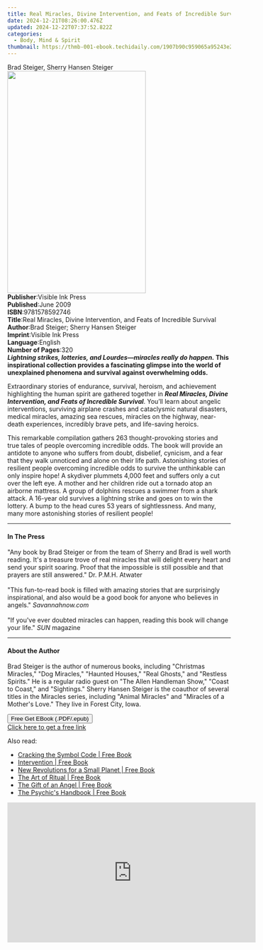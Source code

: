 ```yaml
---
title: Real Miracles, Divine Intervention, and Feats of Incredible Survival | Free Book
date: 2024-12-21T08:26:00.476Z
updated: 2024-12-22T07:37:52.822Z
categories:
  - Body, Mind & Spirit
thumbnail: https://thmb-001-ebook.techidaily.com/1907b90c959065a95243e28f1716c57ea7dfd2cda2089bb353ab39f65ecb5d50.jpg
---
```

<main id="book-container">
  <div class="flex flex-col">
    <div class="book-brief flex-1 py-6 px-4 sm:p-6 md:py-10 md:px-8">
      <!-- brief-->
      <div class="book-brief-main">Brad Steiger, Sherry Hansen Steiger</div>
    </div>
    <div
      class="book-meta-info flex-1 grid gap-4 col-start-1 col-end-3 row-start-1 sm:mb-6 sm:grid-cols-4 lg:gap-6 lg:col-start-2 lg:row-end-6 lg:row-span-6 lg:mb-0"
    >
      <div
        class="book-meta-info-left place-content-center mt-4 p-4 text-sm leading-6 col-start-2 col-span-2 dark:text-slate-400"
      >
        <img
          class="w-full h-500 object-cover rounded-lg sm:h-255 sm:col-span-2 lg:col-span-full"
          src="https://img-001-ebook.techidaily.com/de9b3907c5c49205eeed753744de220d17b634a64d2d45460a2f41eea03637f4.jpg"
          alt=""
          width="312"
          height="500"
        />
      </div>
      <div
        class="book-meta-info-right mt-2 col-start-1 row-start-2 col-span-3 self-center"
      >
        <!-- meta data  -->
        <div class="flex flex-col px-4 md:px-8">
          <div class="flex-1">
            <strong>Publisher</strong>:<span class="px-2"
              >Visible Ink Press</span
            >
          </div>
          <div class="flex-1">
            <strong>Published</strong>:<span class="px-2">June 2009</span>
          </div>
          <div class="flex-1">
            <strong>ISBN</strong>:<span class="px-2">9781578592746</span>
          </div>
          <div class="flex-1">
            <strong>Title</strong>:<span class="px-2"
              >Real Miracles, Divine Intervention, and Feats of Incredible
              Survival</span
            >
          </div>
          <div class="flex-1">
            <strong>Author</strong>:<span class="px-2"
              >Brad Steiger; Sherry Hansen Steiger</span
            >
          </div>
          <div class="flex-1">
            <strong>Imprint</strong>:<span class="px-2">Visible Ink Press</span>
          </div>
          <div class="flex-1">
            <strong>Language</strong>:<span class="px-2">English</span>
          </div>
          <div class="flex-1">
            <strong>Number of Pages</strong>:<span class="px-2">320</span>
          </div>
        </div>
      </div>
    </div>
    <div class="book-description flex-1 py-6 px-4 sm:p-6 md:py-10 md:px-8">
      <div class="book-description-main">
        <div accordion-content="" id="description">
          <b
            ><i
              >Lightning strikes, lotteries, and Lourdes—miracles really do
              happen.</i
            >
            This inspirational collection provides a fascinating glimpse into
            the world of unexplained phenomena and survival against overwhelming
            odds.</b
          >
          <p>
            Extraordinary stories of endurance, survival, heroism, and
            achievement highlighting the human spirit are gathered together in
            <b
              ><i
                >Real Miracles, Divine Intervention, and Feats of Incredible
                Survival</i
              ></b
            >. You’ll learn about angelic interventions, surviving airplane
            crashes and cataclysmic natural disasters, medical miracles, amazing
            sea rescues, miracles on the highway, near-death experiences,
            incredibly brave pets, and life-saving heroics.
          </p>
          <p>
            This remarkable compilation gathers 263 thought-provoking stories
            and true tales of people overcoming incredible odds. The book will
            provide an antidote to anyone who suffers from doubt, disbelief,
            cynicism, and a fear that they walk unnoticed and alone on their
            life path. Astonishing stories of resilient people overcoming
            incredible odds to survive the unthinkable can only inspire hope! A
            skydiver plummets 4,000 feet and suffers only a cut over the left
            eye. A mother and her children ride out a tornado atop an airborne
            mattress. A group of dolphins rescues a swimmer from a shark attack.
            A 16-year old survives a lightning strike and goes on to win the
            lottery. A bump to the head cures 53 years of sightlessness. And
            many, many more astonishing stories of resilient people!
          </p>
        </div>
        <div class="accordion-fader"></div>
      </div>
    </div>
    <div class="book-excerpts flex-1 py-6 px-4 sm:p-6 md:py-10 md:px-8">
      <!-- excerpts-->
      <div class="book-excerpts-main">
        <hr />
        <h4 class="placeholder placeholder-heading">
          <span>In The Press</span>
        </h4>
        <p>
          "Any book by Brad Steiger or from the team of Sherry and Brad is well
          worth reading. It's a treasure trove of real miracles that will
          delight every heart and send your spirit soaring. Proof that the
          impossible is still possible and that prayers are still answered." Dr.
          P.M.H. Atwater<br /><br />"This fun-to-read book is filled with
          amazing stories that are surprisingly inspirational, and also would be
          a good book for anyone who believes in angels." <i>Savannahnow.com</i
          ><br /><br />"If you've ever doubted miracles can happen, reading this
          book will change your life." <i>SUN</i> magazine<br />
        </p>
      </div>
    </div>
    <div class="book-about-author flex-1 py-6 px-4 sm:p-6 md:py-10 md:px-8">
      <!-- about author-->
      <div class="book-main-author-main">
        <hr />
        <h4 class="placeholder placeholder-heading">
          <span>About the Author</span>
        </h4>
        <p>
          Brad Steiger is the author of numerous books, including "Christmas
          Miracles," "Dog Miracles," "Haunted Houses," "Real Ghosts," and
          "Restless Spirits." He is a regular radio guest on "The Allen
          Handleman Show," "Coast to Coast," and "Sightings." Sherry Hansen
          Steiger is the coauthor of several titles in the Miracles series,
          including "Animal Miracles" and "Miracles of a Mother's Love." They
          live in Forest City, Iowa.
        </p>
      </div>
    </div>
    <div class="book-free-get flex-1 py-6 px-4 sm:p-6 md:py-10 md:px-8">
      <button
        id="btn-free-get"
        class="bg-blue-500 hover:bg-blue-700 text-white font-bold py-2 px-4 rounded"
      >
        Free Get EBook (.PDF/.epub)
      </button>
      <div id="countdown-display" class="px-2 text-lg mt-2"></div>
      <a
        id="free-link"
        class="hidden bg-blue-500 hover:bg-blue-700 text-white font-bold py-2 px-4 rounded"
        href="https://www.ebooks.com/en-us/book/96489563/real-miracles-divine-intervention-and-feats-of-incredible-survival/brad-steiger/"
        target="_blank"
        >Click here to get a free link</a
      >
    </div>
    <script>
      let countdownTime = 0;
      let countdownInterval = null;
      document
        .getElementById('btn-free-get')
        .addEventListener('click', startCountdown);
      function startCountdown() {
        countdownTime = new Date().getTime() + 60000 * 3;
        countdownInterval = setInterval(updateCountdown, 1000);
        document.getElementById('btn-free-get').disabled = true;
        document
          .getElementById('btn-free-get')
          .classList.add('bg-gray-500', 'cursor-not-allowed');
      }
      function updateCountdown() {
        let currentTime = new Date().getTime();
        let timeLeft = countdownTime - currentTime;
        let secondsLeft = Math.floor(timeLeft / 1000);
        document.getElementById('countdown-display').innerHTML =
          `Remaining time: ${secondsLeft} seconds.`;
        if (secondsLeft <= 0) {
          clearInterval(countdownInterval);
          document.getElementById('btn-free-get').classList.add('hidden');
          document.getElementById('free-link').classList.remove('hidden');
          document.getElementById('countdown-display').innerHTML = '';
        }
      }
    </script>
  </div>
</main>

<ins class="adsbygoogle"
      style="display:block"
      data-ad-client="ca-pub-7571918770474297"
      data-ad-slot="8358498916"
      data-ad-format="auto"
      data-full-width-responsive="true"></ins>
    

<span class="atpl-alsoreadstyle">Also read:</span>
<div><ul>
<li><a href="https://novels-ebooks.techidaily.com/2563544-9781780282534-cracking-the-symbol-code/"><u>Cracking the Symbol Code | Free Book</u></a></li>
<li><a href="https://novels-ebooks.techidaily.com/2563551-9781780284255-intervention/"><u>Intervention | Free Book</u></a></li>
<li><a href="https://novels-ebooks.techidaily.com/2563552-9781780284279-new-revolutions-for-a-small-planet/"><u>New Revolutions for a Small Planet | Free Book</u></a></li>
<li><a href="https://novels-ebooks.techidaily.com/2562573-9781782797784-the-art-of-ritual/"><u>The Art of Ritual | Free Book</u></a></li>
<li><a href="https://novels-ebooks.techidaily.com/2562575-9781785350061-the-gift-of-an-angel/"><u>The Gift of an Angel | Free Book</u></a></li>
<li><a href="https://novels-ebooks.techidaily.com/2563547-9781780284095-the-psychics-handbook/"><u>The Psychic's Handbook | Free Book</u></a></li>
</ul></div>

<!-- affiliate ads begin -->
<iframe width="560" height="315" src="https://www.youtube.com/embed/aoMiYpYiFZs?si=qvYvGytDD17fvSXO" title="YouTube video player" frameborder="0" allow="accelerometer; autoplay; clipboard-write; encrypted-media; gyroscope; picture-in-picture; web-share" referrerpolicy="strict-origin-when-cross-origin" allowfullscreen></iframe>
<!-- affiliate ads end -->

